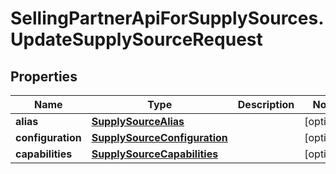 # SellingPartnerApiForSupplySources.UpdateSupplySourceRequest

## Properties
Name | Type | Description | Notes
------------ | ------------- | ------------- | -------------
**alias** | [**SupplySourceAlias**](SupplySourceAlias.md) |  | [optional] 
**configuration** | [**SupplySourceConfiguration**](SupplySourceConfiguration.md) |  | [optional] 
**capabilities** | [**SupplySourceCapabilities**](SupplySourceCapabilities.md) |  | [optional] 


